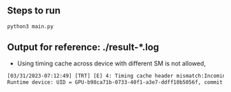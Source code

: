 #

## Steps to run

```shell
python3 main.py
```

## Output for reference: ./result-*.log

+ Using timing cache across device with different SM is not allowed,

```txt
[03/31/2023-07:12:49] [TRT] [E] 4: Timing cache header mismatch:Incoming ITimingCache: UUID = GPU-e95b6d5c-6b23-2af9-45f9-3df237cfd30f, commit = 9a73423585f0fcfc
Runtime device: UID = GPU-b98ca71b-0733-40f1-a3e7-ddff10b5056f, commit = 5a515d811b81ec93
```
